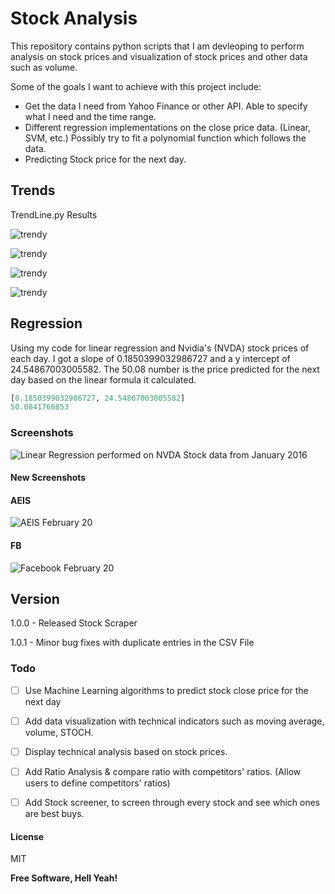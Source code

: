 # Stock Analysis

This repository contains python scripts that I am devleoping to perform analysis on stock prices and visualization of stock prices and other data such as volume.

Some of the goals I want to achieve with this project include:
  - Get the data I need from Yahoo Finance or other API. Able to specify what I need and the time range.
  - Different regression implementations on the close price data. (Linear, SVM, etc.) Possibly try to fit a polynomial function which follows the data.
  - Predicting Stock price for the next day.


## Trends

TrendLine.py Results

![trendy](readme/figure_1.png)

![trendy](readme/figure_1-1.png)

![trendy](readme/figure_1-3.png)

![trendy](readme/figure_1-4.png)


## Regression

Using my code for linear regression and Nvidia's (NVDA) stock prices of each day. I got a slope of 0.1850399032986727 and a y intercept of 24.54867003005582. The 50.08 number is the price predicted for the next day based on the linear formula it calculated.

```python
[0.1850399032986727, 24.54867003005582]
50.0841766853
```

### Screenshots


![Linear Regression performed on NVDA Stock data from January 2016](/Regression/NVDA2016.png)


#### New Screenshots

#### AEIS
![AEIS February 20](readme/AEIS-feb20.png)
#### FB
![Facebook February 20](readme/FB-feb20.png)


## Version

1.0.0 - Released Stock Scraper

1.0.1 - Minor bug fixes with duplicate entries in the CSV File


### Todo

- [ ] Use Machine Learning algorithms to predict stock close price for the next day
- [ ] Add data visualization with technical indicators such as moving average, volume, STOCH.
- [ ] Display technical analysis based on stock prices.
- [ ] Add Ratio Analysis & compare ratio with competitors' ratios. (Allow users to define competitors' ratios)
- [ ] Add Stock screener, to screen through every stock and see which ones are best buys.


#### License

MIT

**Free Software, Hell Yeah!**
